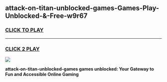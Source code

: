 
## attack-on-titan-unblocked-games-Games-Play-Unblocked-&-Free-w9r67
<h3>
<a href="https://premium76.site?title=attack-on-titan-unblocked-games&ref=24A">CLICK TO PLAY</a></h3>
<hr>

<h3>
<a href="https://premium76.site?title=attack-on-titan-unblocked-games&ref=24A">CLICK 2 PLAY</a>
  
</h3>

<a href="https://premium76.site?title=attack-on-titan-unblocked-games&ref=24A"><img src="https://clearcache.store/games.png"></a>


**attack-on-titan-unblocked-games games unblocked: Your Gateway to Fun and Accessible Online Gaming**
